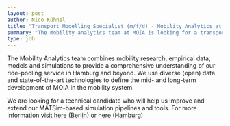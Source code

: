 ```yaml
---
layout: post
author: Nico Kühnel
title: "Transport Modelling Specialist (m/f/d) - Mobility Analytics at MOIA"
summary: "The mobility analytics team at MOIA is looking for a transport modeling specialist (permanent position, Berlin or Hamburg)"
type: job
---
```


The Mobility Analytics team combines mobility research, empirical data, models and simulations to provide a comprehensive understanding of our ride-pooling service in Hamburg and beyond. We use diverse (open) data and state-of-the-art technologies to define the mid- and long-term development of MOIA in the mobility system.

We are looking for a technical candidate who will help us improve and extend our MATSim-based simulation pipelines and tools. For more information visit 
[here (Berlin)](https://boards.eu.greenhouse.io/moia/jobs/4212591101) or
[here (Hamburg)](https://boards.eu.greenhouse.io/moia/jobs/4212592101)
